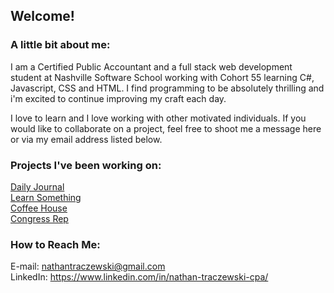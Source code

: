 ## Welcome!

### A little bit about me:
I am a Certified Public Accountant and a full stack web development student at Nashville Software School working with Cohort 55 learning C#, Javascript, CSS and HTML. I find programming to be absolutely thrilling and i'm excited to continue improving my craft each day. 


I love to learn and I love working with other motivated individuals. If you would like to collaborate on a project, feel free to shoot me a message here or via my email address listed below. 


### Projects I've been working on:

[Daily Journal](https://github.com/Nayhee/Daily-Journal---NT)<br>
[Learn Something](https://github.com/Nayhee/Learn-Something)<br>
[Coffee House](https://github.com/Nayhee/Coffee-House) <br>
[Congress Rep](https://github.com/Nayhee/Congress-Rep) <br>


### How to Reach Me:

E-mail: nathantraczewski@gmail.com <br>
LinkedIn: https://www.linkedin.com/in/nathan-traczewski-cpa/
<br>
